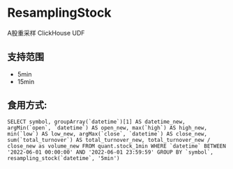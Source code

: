 # ResamplingStock
A股重采样 ClickHouse UDF

## 支持范围
- 5min
- 15min

## 食用方式:
```
SELECT symbol, groupArray(`datetime`)[1] AS datetime_new, argMin(`open`, `datetime`) AS open_new, max(`high`) AS high_new, min(`low`) AS low_new, argMax(`close`, `datetime`) AS close_new, sum(`total_turnover`) AS total_turnover_new, total_turnover_new / close_new as volume_new FROM quant.stock_1min WHERE `datetime` BETWEEN '2022-06-01 00:00:00' AND '2022-06-01 23:59:59' GROUP BY `symbol`, resampling_stock(`datetime`, '5min')
```
